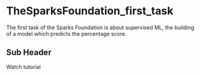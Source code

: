 # TheSparksFoundation_first_task
The first task of the Sparks Foundation is about supervised ML, the building of a model which predicts the percentage score.

##  Sub Header

Watch tutorial

